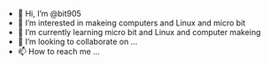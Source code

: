 - 👋 Hi, I’m @bit905
- 👀 I’m interested in makeing computers and Linux and micro bit
- 🌱 I’m currently learning micro bit and Linux and computer makeing
- 💞️ I’m looking to collaborate on ...
- 📫 How to reach me ...

<!---
bit905/bit905 is a ✨ special ✨ repository because its `README.md` (this file) appears on your GitHub profile.
You can click the Preview link to take a look at your changes.
--->
